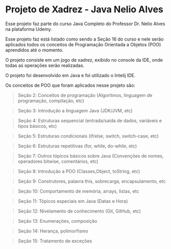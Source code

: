 # Projeto de Xadrez - Java Nelio Alves

Esse projeto faz parte do curso Java Completo do Professor Dr. Nelio Alves na plataforma Udemy.

Esse projeto faz está listado como sendo a Seção 16 do curso e nele serão aplicados
todos os conceitos de Programação Orientada a Objetos (POO) aprendidos até o momento.

O projeto consiste em um jogo de xadrez, exibido no console da IDE, onde todas as operações serão realizadas.

O projeto foi desenvolvido em Java e foi utilizado o Intelij IDE.

Os conceitos de POO que foram aplicados nesse projeto são:

>Seção 2: Conceitos de programação (Algoritmos, linguagem de programação, compilação, etc)

>Seção 3: Introdução a linguagem Java (JDK/JVM, etc)

>Seção 4: Estruturas sequencial (entrada/saída de dados, variáveis e tipos básicos, etc)

>Seção 5: Estruturas condicionais (if/else, switch, switch-case, etc)

>Seção 6: Estruturas repetitivas (for, while, do-while, etc)

>Seção 7: Outros tópicos básicos sobre Java (Convenções de nomes, operadores bitwise, comentários, etc)

>Seção 8: Introdução a POO (Classes,Object, toString, etc)

>Seção 9: Construtores, palavra this, sobrecarga, encapsulamento, etc

>Seção 10: Comportamento de memória, arrays, listas, etc

>Seção 11: Tópicos especiais em Java (Datas e Hora)

>Seção 12: Nivelamento de conhecimento (Git, GitHub, etc)

>Seção 13: Enumerações, composição

>Seção 14: Herança, polimorfismo

> Seção 15: Tratamento de exceções
